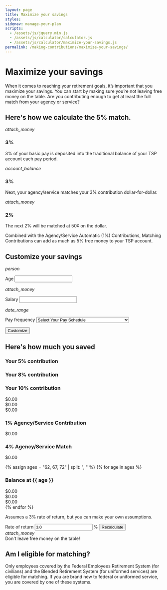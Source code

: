```yaml
---
layout: page
title: Maximize your savings
styles:
sidenav: manage-your-plan
scripts:
  - /assets/js/jquery.min.js
  - /assets/js/calculator/calculator.js
  - /assets/js/calculator/maximize-your-savings.js
permalink: /making-contributions/maximize-your-savings/
---
```

# Maximize your savings

When it comes to reaching your retirement goals, it’s important that you
maximize your savings. You can start by making sure you’re not leaving free
money on the table. Are you contributing enough to get at least the full match from your agency or service?



<!-- HOW CALCULATED -->
<section id="maximize">
<div class="usa-grid-full">
  <div class="usa-width-one-whole silver"><h2>Here's how we calculate the 5% match.</h2></div>
</div>
<div class="usa-grid-full calculate">
  <div class="usa-width-one-third gradient-1">
    <i class="material-icons md-120">attach_money</i>
    <h3>3%</h3>
    <p>3% of your basic pay is deposited into the traditional balance of your TSP account each pay period.</p></div>
  <div class="usa-width-one-third gradient-2">
    <i class="material-icons md-120">account_balance</i><h3>3%</h3>
    <p>Next, your agency/service matches your 3% contribution dollar-for-dollar.</p></div>
  <div class="usa-width-one-third gradient-3">
    <i class="material-icons md-120">attach_money</i><h3>2%</h3>
    <p>The next 2% will be matched at 50&#162; on the dollar.</p></div>
</div>

<div class="usa-grid-full">
  <div class="usa-width-one-whole ">
  <div class="match silver">Combined with the Agency/Service Automatic (1%) Contributions, Matching Contributions can add as much as 5% free money to your TSP account.</div></div>
</div>
</section> <!-- // end #maximize -->

<!-- CUSTOMIZE YOUR SAVINGS -->
<section id="customize">
<div class="usa-grid-full customize">
  <div class="usa-width-one-whole blue-medium"><h2>Customize your savings</h2></div>
</div>
<div class="usa-grid-full">
  <div class="usa-width-one-third">
  <i class="material-icons md-144">person</i>
  <p><label for="your-age">Age</label>
  <input id="your-age" name="retire-age" type="number"></p></div>
  <div class="usa-width-one-third">
  <i class="material-icons md-144">attach_money</i>
  <p><label for="your-salary">Salary</label>
  <input id="your-salary" name="salary" type="text"></p></div>
  <div class="usa-width-one-third">
  <i class="material-icons md-144">date_range</i>
  <p>
  <label for="pay-frequency">Pay frequency</label>
    <select id="pay-frequency" name="frequency" type="text">
       <option value="Select">Select Your Pay Schedule</option>
       <option value="Biweekly">Biweekly (every 2 weeks, 26 times a year)</option>
       <option value="Weekly">Weekly (52 times a year)</option>
       <option value="Semi-monthly">Semi-monthly (twice a month, 24 times a year)</option>
       <option value="Monthly">Monthly (12 times a year).</option>
    </select></p></div>
</div>
<div class="usa-grid-full">
  <div class="usa-width-one-whole"><button class="usa-button" onClick="calculate(1);">Customize</button></div>
</div>
</section> <!-- // end #customize -->

<!-- HERE'S HOW MUCH YOU SAVED -->
<section id="how-much-you-saved">
<div class="usa-grid-full">
  <div class="usa-width-one-whole blue-medium"><h2>Here's how much you saved</h2></div>
</div>
<!-- CONTRIBUTION AMOUNTS % -->
<div class="usa-grid-full">
 <div class="usa-width-one-third silver"><h3>Your 5% contribution</h3></div>
 <div class="usa-width-one-third silver"><h3>Your 8% contribution</h3></div>
 <div class="usa-width-one-third silver"><h3>Your 10% contribution</h3></div>
</div>
<div class="usa-grid-full value">
 <div class="usa-width-one-third " id="contrib1">$0.00</div>
 <div class="usa-width-one-third " id="contrib2">$0.00</div>
 <div class="usa-width-one-third " id="contrib3">$0.00</div>
</div>

<!-- 1% AGENCY/SERVICE CONTRIBUTION -->
<div class="usa-grid-full">
  <div class="usa-width-one-whole silver"><h3>1% Agency/Service Contribution</h3></div>
</div>
<div class="usa-grid-full value">
  <div class="usa-width-one-whole " id="agencyContrib">$0.00</div>
</div>

<!-- 4% AGENCY/SERVICE CONTRIBUTION -->
<div class="usa-grid-full">
  <div class="usa-width-one-whole silver"><h3>4% Agency/Service Match</h3></div>
</div>
<div class="usa-grid-full value">
  <div class="usa-width-one-whole " id="agencyMatch">$0.00</div>
</div>

<!-- BALANCE blocks for AGEs -->
{% assign ages = "62, 67, 72" | split: ", " %}
{% for age in ages %}
  <!-- BALANCE AGE {{ age }} -->
  <div class="usa-grid-full">
    <div class="usa-width-one-whole silver"><h3>Balance at {{ age }}</h3></div>
  </div>
  <div class="usa-grid-full value">
   <div class="usa-width-one-third" id="balance-1-{{ age }}">$0.00</div>
   <div class="usa-width-one-third" id="balance-2-{{ age }}">$0.00</div>
   <div class="usa-width-one-third" id="balance-3-{{ age }}">$0.00</div>
  </div>
{% endfor %}

<!-- RECALCULATE -->
<div class="usa-grid-full">
  <div class="usa-width-one-whole recalculate">
  <p>Assumes a 3% rate of return, but you can make your own assumptions.</p>
  <label for="your-rate-of-return">Rate of return</label>
    <span>
      <input id="your-rate-of-return" name="return-rate" type="number" value="3.0">
      <span class="percent">%</span>
      <button class="usa-button" onClick="calculate(1);">Recalculate</button>
    </span>
  </div>
</div>

</section> <!-- // end #how-much-you-saved -->

<!-- DON'T LEAVE FREE MONEY ON THE TABLE -->
<section id="free-money-honey">
<div class="usa-grid-full">
  <div class="usa-width-one-whole "><i class="material-icons md-48">attach_money</i></div>
  <div class="usa-width-one-whole ">Don't leave free money on the table!</div>
</div>
</section> <!-- // end #free-money-honey -->

<!-- ![How to maximize your 5% matching contributions](/assets/img/infographs/maximize-your-savings.png) -->

## Am I eligible for matching?
Only employees covered by the <span data-term="Federal Employees' Retirement System (FERS)" class="js-glossary-toggle term term-end">Federal Employees Retirement System</span> (for civilians) and the <span data-term="Blended Retirement System (BRS)" class="js-glossary-toggle term term-end">Blended Retirement System </span> (for uniformed services) are eligible for matching. If you are brand new to federal or uniformed service, you are covered by one of these systems.
